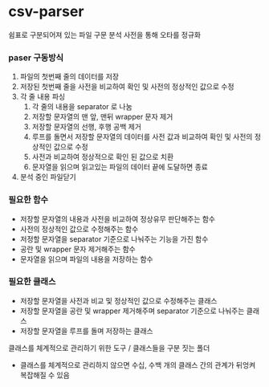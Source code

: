 # csv-parser
쉼표로 구분되어져 있는 파일 구문 분석
사전을 통해 오타를 정규화 

### paser 구동방식
1. 파일의 첫번째 줄의 데이터를 저장
2. 저장된 첫번째 줄을 사전을 비교하여 확인 및 사전의 정상적인 값으로 수정
3. 각 줄 내용 파싱
   1. 각 줄의 내용을 separator 로 나눔
   2. 저장할 문자열의 맨 앞, 맨뒤 wrapper 문자 제거
   3. 저장할 문자열의 선행, 후행 공백 제거
   4. 루프를 돌면서 저장할 문자열의 데이터를 사전 값과 비교하여 확인 및 사전의 정상적인 값으로 수정
   5. 사전과 비교하여 정상적으로 확인 된 값으로 치환 
   6. 문자열을 읽으며 읽고있는 파일의 데이터 끝에 도달하면 종료
4. 분석 중인 파일닫기

### 필요한 함수
- 저장할 문자열의 내용과 사전을 비교하여 정상유무 판단해주는 함수 
- 사전의 정상적인 값으로 수정해주는 함수
- 저정할 문자열을 separator 기준으로 나눠주는 기능을 가진 함수
- 공란 및 wrapper 문자 제거해주는 함수
- 문자열을 읽으며 파일의 내용을 저장하는 함수

### 필요한 클래스
- 저장할 문자열을 사전과 비교 및 정상적인 값으로 수정해주는 클래스
- 저장할 문자열을 공란 및 wrapper 제거해주며 separator 기준으로 나눠주는 클래스
- 저장할 문자열을 루프를 돌며 저장하는 클래스



클래스를 체계적으로 관리하기 위한 도구 / 클래스들을 구분 짓는 폴더
- 클래스를 체계적으로 관리하지 않으면 수십, 수백 개의 클래스 간의 관계가 뒤엉켜 복잡해질 수 있음